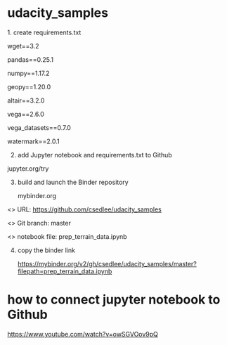 # udacity_samples

<HOW TO LAUNCH A BINDER>
1. create requirements.txt

wget==3.2

pandas==0.25.1

numpy==1.17.2

geopy==1.20.0

altair==3.2.0

vega==2.6.0

vega_datasets==0.7.0

watermark==2.0.1

2. add Jupyter notebook and requirements.txt to Github

 jupyter.org/try
 
3. build and launch the Binder repository

    mybinder.org
    
<> URL: https://github.com/csedlee/udacity_samples
    
<> Git branch: master
    
<> notebook file: prep_terrain_data.ipynb 

4. copy the binder link 

    https://mybinder.org/v2/gh/csedlee/udacity_samples/master?filepath=prep_terrain_data.ipynb

# how to connect jupyter notebook to Github
https://www.youtube.com/watch?v=owSGVOov9pQ

